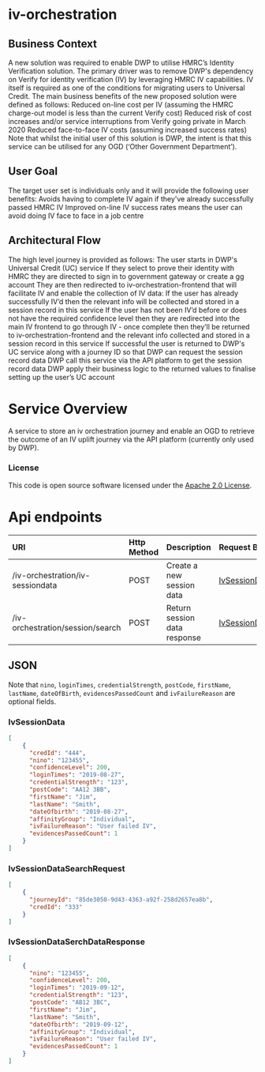 
# iv-orchestration

## Business Context
A new solution was required to enable DWP to utilise HMRC’s Identity Verification solution. The primary driver was to remove DWP's dependency on Verify for identity verification (IV) by leveraging HMRC IV capabilities. IV itself is required as one of the conditions for migrating users to Universal Credit.
The main business benefits of the new proposed solution were defined as follows:
Reduced on-line cost per IV (assuming the HMRC charge-out model is less than the current Verify cost)
Reduced risk of cost increases and/or service interruptions from Verify going private in March 2020
Reduced face-to-face IV costs (assuming increased success rates)
Note that whilst the initial user of this solution is DWP, the intent is that this service can be utilised for any OGD (‘Other Government Department’).

## User Goal
The target user set is individuals only and it will provide the following user benefits:
Avoids having to complete IV again if they've already successfully passed HMRC IV
Improved on-line IV success rates means the user can avoid doing IV face to face in a job centre

## Architectural Flow
The high level journey is provided as follows:
The user starts in DWP's Universal Credit (UC) service
If they select to prove their identity with HMRC they are directed to sign in to government gateway or create a gg account
They are then redirected to iv-orchestration-frontend  that will facilitate IV and enable the collection of IV data:
If the user has already successfully IV’d then the relevant info will be collected and stored in a session record in this service
If the user has not been IV’d before or does not have the required confidence level then they are redirected into the main IV frontend to go through IV - once complete then they’ll be returned to iv-orchestration-frontend and the relevant info collected and stored in a session record in this service
If successful the user is returned to DWP's UC service along with a journey ID so that DWP can request the session record data
DWP call this service via the API platform to get the session record data
DWP apply their business logic to the returned values to finalise setting up the user’s UC account

# Service Overview
A service to store an iv orchestration journey and enable an OGD to retrieve the outcome of an IV uplift journey via the API platform (currently only used by DWP).

### License

This code is open source software licensed under the [Apache 2.0 License]("http://www.apache.org/licenses/LICENSE-2.0.html").

# Api endpoints

| URI                              | Http Method |Description                  |Request Body                                                           | Response Body                                                             | Statuses       |
|:---------------------------------|:------------|:----------------------------|:----------------------------------------------------------------------|---------------------------------------------------------------------------|----------------|
|/iv-orchestration/iv-sessiondata  |POST         |Create a new session data    |[IvSessionData](#user-content-ivsessiondata)                           |                                                                           |201,401,500     |
|/iv-orchestration/session/search  |POST         |Return session data response |[IvSessionDataSearchRequest](#user-content-ivsessiondatasearchrequest) |[IvSessionDataSerchDataResponse](#user-content-ivsessiondatasearchresponse)|201,401,500     |

## JSON

Note that `nino`, `loginTimes`, `credentialStrength`, `postCode`, `firstName`, `lastName`, `dateOfBirth`, `evidencesPassedCount` and `ivFailureReason` are optional fields.

### IvSessionData

```json
[
    {
      "credId": "444",
      "nino": "123455",
      "confidenceLevel": 200,
      "loginTimes": "2019-08-27",
      "credentialStrength": "123",
      "postCode": "AA12 3BB",
      "firstName": "Jim",
      "lastName": "Smith",
      "dateOfbirth": "2019-08-27",
      "affinityGroup": "Individual",
      "ivFailureReason": "User failed IV",
      "evidencesPassedCount": 1
    }
]
```

### IvSessionDataSearchRequest

```json
[
    {
      "journeyId": "85de3050-9d43-4363-a92f-258d2657ea8b",
      "credId": "333"
    }
]
```

### IvSessionDataSerchDataResponse

```json
[
    {
      "nino": "123455",
      "confidenceLevel": 200,
      "loginTimes": "2019-09-12",
      "credentialStrength": "123",
      "postCode": "AB12 3BC",
      "firstName": "Jim",
      "lastName": "Smith",
      "dateOfbirth": "2019-09-12",
      "affinityGroup": "Individual",
      "ivFailureReason": "User failed IV",
      "evidencesPassedCount": 1
    }
]
```
